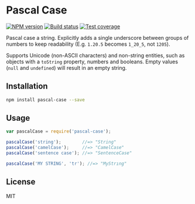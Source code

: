 # Pascal Case

[![NPM version][npm-image]][npm-url]
[![Build status][travis-image]][travis-url]
[![Test coverage][coveralls-image]][coveralls-url]

Pascal case a string. Explicitly adds a single underscore between groups of numbers to keep readability (E.g. `1.20.5` becomes `1_20_5`, not `1205`).

Supports Unicode (non-ASCII characters) and non-string entities, such as objects with a `toString` property, numbers and booleans. Empty values (`null` and `undefined`) will result in an empty string.

## Installation

```bash
npm install pascal-case --save
```

## Usage

```javascript
var pascalCase = require('pascal-case');

pascalCase('string');        //=> "String"
pascalCase('camelCase');     //=> "CamelCase"
pascalCase('sentence case'); //=> "SentenceCase"

pascalCase('MY STRING', 'tr'); //=> "MyStrıng"
```

## License

MIT

[npm-image]: https://img.shields.io/npm/v/pascal-case.svg?style=flat
[npm-url]: https://npmjs.org/package/pascal-case
[travis-image]: https://img.shields.io/travis/blakeembrey/pascal-case.svg?style=flat
[travis-url]: https://travis-ci.org/blakeembrey/pascal-case
[coveralls-image]: https://img.shields.io/coveralls/blakeembrey/pascal-case.svg?style=flat
[coveralls-url]: https://coveralls.io/r/blakeembrey/pascal-case?branch=master
